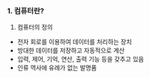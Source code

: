 ### 1. 컴퓨터란?

1. 컴퓨터의 정의

- 전자 회로를 이용하여 데이터를 처리하는 장치
- 방대한 데이터를 저장하고 자동적으로 계산
- 입력, 제어, 기억, 연산, 출력 기능 등을 갖추고 있음
- 인류 역사에 유례가 없는 발명품

